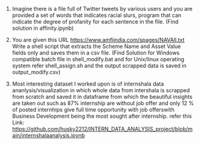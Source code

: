1. Imagine there is a file full of Twitter tweets by various users and you are provided a set of words that indicates racial slurs, program that can indicate the degree of profanity for each sentence in the file. 
(Find solution in affinity.ipynb)

2. You are given this URL https://www.amfiindia.com/spages/NAVAll.txt
Write a shell script that extracts the Scheme Name and Asset Value fields only and saves them in a csv file.
(Find Solution for Windows compatible batch file in shell_modify.bat and for Unix/linux operating system refer shell_assign.sh and the output scrapped data is saved in output_modify.csv)

3. Most interesting dataset I worked upon is of internshala data ananlysis/visualization in which whole data from intershala is scrapped from scratch and saved it in dataframe from which the beautiful insights are taken out such as 87% internship are without job offer and only 12 % of posted internhips give full time opportunity with job offerswith Business Development being the most sought after internship. 
refer this Link: https://github.com/husky2212/INTERN_DATA_ANALYSIS_project/blob/main/internshalaanalysis.ipynb
